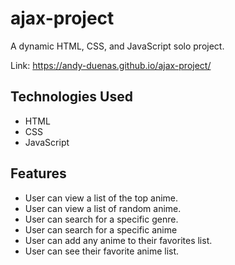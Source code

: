 # ajax-project

A dynamic HTML, CSS, and JavaScript solo project.

Link: https://andy-duenas.github.io/ajax-project/

## Technologies Used
* HTML
* CSS
* JavaScript

## Features
* User can view a list of the top anime.
* User can view a list of random anime.
* User can search for a specific genre.
* User can search for a specific anime
* User can add any anime to their favorites list.
* User can see their favorite anime list.
